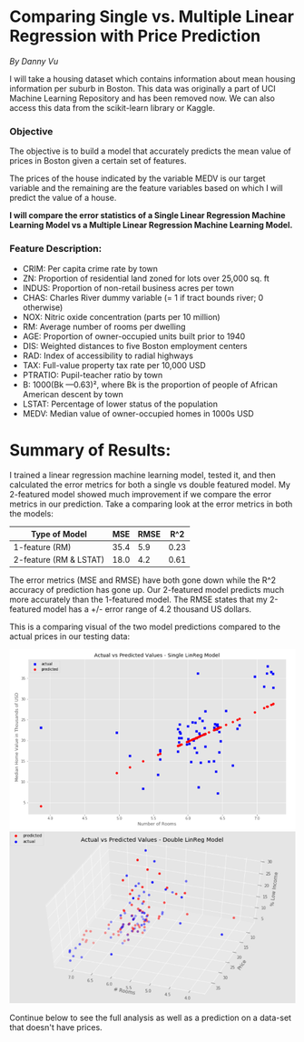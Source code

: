 # Comparing Single vs. Multiple Linear Regression with Price Prediction

*By Danny Vu*

I will take a housing dataset which contains information about mean housing information per suburb in Boston. This data was originally a part of UCI Machine Learning Repository and has been removed now. We can also access this data from the scikit-learn library or Kaggle. 

### Objective 

The objective is to build a model that accurately predicts the mean value of prices in Boston given a certain set of features.

The prices of the house indicated by the variable MEDV is our target variable and the remaining are the feature variables based on which I will predict the value of a house.

**I will compare the error statistics of a Single Linear Regression Machine Learning Model vs a Multiple Linear Regression Machine Learning Model.**


### Feature Description:

- CRIM: Per capita crime rate by town
- ZN: Proportion of residential land zoned for lots over 25,000 sq. ft
- INDUS: Proportion of non-retail business acres per town
- CHAS: Charles River dummy variable (= 1 if tract bounds river; 0 otherwise)
- NOX: Nitric oxide concentration (parts per 10 million)
- RM: Average number of rooms per dwelling
- AGE: Proportion of owner-occupied units built prior to 1940
- DIS: Weighted distances to five Boston employment centers
- RAD: Index of accessibility to radial highways
- TAX: Full-value property tax rate per 10,000 USD
- PTRATIO: Pupil-teacher ratio by town
- B: 1000(Bk —0.63)², where Bk is the proportion of people of African American descent by town
- LSTAT: Percentage of lower status of the population
- MEDV: Median value of owner-occupied homes in 1000s USD




# Summary of Results:

I trained a linear regression machine learning model, tested it, and then calculated the error metrics for both a single vs double featured model. My 2-featured model showed much improvement if we compare the error metrics in our prediction. Take a comparing look at the error metrics in both the models:

| Type of Model | MSE | RMSE | R^2 |
| -------- | -------- | -------- | -------- |
| 1-feature (RM) | 35.4 | 5.9 | 0.23 |
| 2-feature (RM & LSTAT) | 18.0 | 4.2 | 0.61 |

The error metrics (MSE and RMSE) have both gone down while the R^2 accuracy of prediction has gone up. Our 2-featured model predicts much more accurately than the 1-featured model. The RMSE states that my 2-featured model has a +/- error range of 4.2 thousand US dollars.

This is a comparing visual of the two model predictions compared to the actual prices in our testing data:

<img src="data/2d-plot.png" alt="2 Features" style="width: 800px;"/>

<img src="data/3d-plot.png" alt="3 Features" style="width: 800px;"/>

Continue below to see the full analysis as well as a prediction on a data-set that doesn't have prices.
